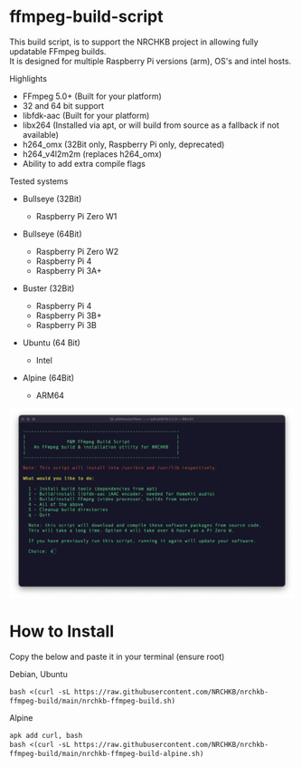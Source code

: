 # ffmpeg-build-script

This build script, is to support the NRCHKB project in allowing fully updatable FFmpeg builds.  
It is designed for multiple Raspberry Pi versions (arm), OS's and intel hosts.

Highlights

- FFmpeg 5.0+ (Built for your platform)
- 32 and 64 bit support
- libfdk-aac (Built for your platform)
- libx264 (Installed via apt, or will build from source as a fallback if not available)
- h264_omx (32Bit only, Raspberry Pi only, deprecated)
- h264_v4l2m2m (replaces h264_omx)
- Ability to add extra compile flags

Tested systems

- Bullseye (32Bit)
  - Raspberry Pi Zero W1

- Bullseye (64Bit)
  - Raspberry Pi Zero W2
  - Raspberry Pi 4 
  - Raspberry Pi 3A+

- Buster (32Bit)
  - Raspberry Pi 4
  - Raspberry Pi 3B+
  - Raspberry Pi 3B

- Ubuntu (64 Bit)
  - Intel

- Alpine (64Bit)
  - ARM64



![image](./Menu1.png)

# How to Install

Copy the below and paste it in your terminal (ensure root)

Debian, Ubuntu
```
bash <(curl -sL https://raw.githubusercontent.com/NRCHKB/nrchkb-ffmpeg-build/main/nrchkb-ffmpeg-build.sh)
```

Alpine
```
apk add curl, bash
bash <(curl -sL https://raw.githubusercontent.com/NRCHKB/nrchkb-ffmpeg-build/main/nrchkb-ffmpeg-build-alpine.sh)
```


